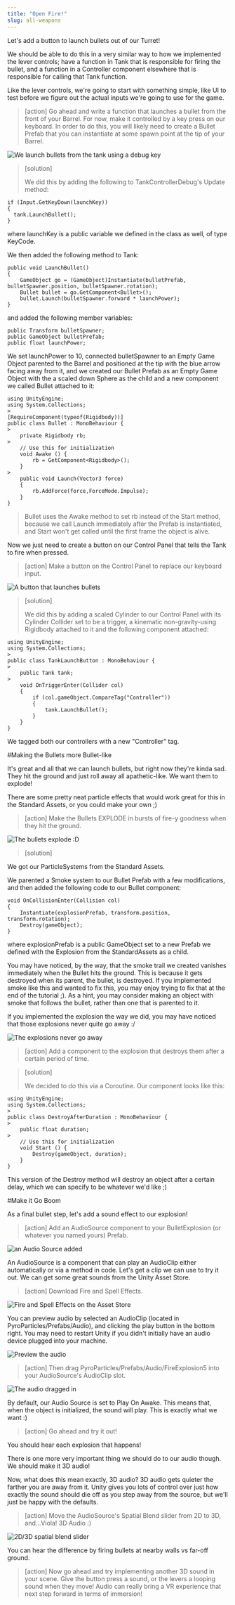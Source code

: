 ```yaml
---
title: "Open Fire!"
slug: all-weapons
---
```


Let's add a button to launch bullets out of our Turret!

We should be able to do this in a very similar way to how we implemented the lever controls; have a function in Tank that is responsible for firing the bullet, and a function in a Controller component elsewhere that is responsible for calling that Tank function.

Like the lever controls, we're going to start with something simple, like UI to test before we figure out the actual inputs we're going to use for the game.

>[action]
>Go ahead and write a function that launches a bullet from the front of your Barrel. For now, make it controlled by a key press on our keyboard. In order to do this, you will likely need to create a Bullet Prefab that you can instantiate at some spawn point at the tip of your Barrel.

![We launch bullets from the tank using a debug key](../media/Animation12.gif)

>[solution]
>
>We did this by adding the following to TankControllerDebug's Update method:
>
```
if (Input.GetKeyDown(launchKey))
{
  tank.LaunchBullet();
}
```
>
where launchKey is a public variable we defined in the class as well, of type KeyCode.
>
We then added the following method to Tank:
>
```
public void LaunchBullet()
{
    GameObject go = (GameObject)Instantiate(bulletPrefab, bulletSpawner.position, bulletSpawner.rotation);
    Bullet bullet = go.GetComponent<Bullet>();
    bullet.Launch(bulletSpawner.forward * launchPower);
}
```
and added the following member variables:
>
```
public Transform bulletSpawner;
public GameObject bulletPrefab;
public float launchPower;
```
>
We set launchPower to 10, connected bulletSpawner to an Empty Game Object parented to the Barrel and positioned at the tip with the blue arrow facing away from it, and we created our Bullet Prefab as an Empty Game Object with the a scaled down Sphere as the child and a new component we called Bullet attached to it:
>
```
using UnityEngine;
using System.Collections;
>
[RequireComponent(typeof(Rigidbody))]
public class Bullet : MonoBehaviour {
>
    private Rigidbody rb;
>
	// Use this for initialization
	void Awake () {
        rb = GetComponent<Rigidbody>();
	}
>
    public void Launch(Vector3 force)
    {
        rb.AddForce(force,ForceMode.Impulse);
    }
}
```
>
>Bullet uses the Awake method to set rb instead of the Start method, because we call Launch immediately after the Prefab is instantiated, and Start won't get called until the first frame the object is alive.

Now we just need to create a button on our Control Panel that tells the Tank to fire when pressed.

>[action]
>Make a button on the Control Panel to replace our keyboard input.

![A button that launches bullets](../media/Animation14.gif)

>[solution]
>
>We did this by adding a scaled Cylinder to our Control Panel with its Cylinder Collider set to be a trigger, a kinematic non-gravity-using Rigidbody attached to it and the following component attached:
>
```
using UnityEngine;
using System.Collections;
>
public class TankLaunchButton : MonoBehaviour {
>
    public Tank tank;
>
    void OnTriggerEnter(Collider col)
    {
        if (col.gameObject.CompareTag("Controller"))
        {
            tank.LaunchBullet();
        }
    }
}
```
>
We tagged both our controllers with a new "Controller" tag.

#Making the Bullets more Bullet-like

It's great and all that we can launch bullets, but right now they're kinda sad. They hit the ground and just roll away all apathetic-like. We want them to explode!

There are some pretty neat particle effects that would work great for this in the Standard Assets, or you could make your own ;)

>[action]
>Make the Bullets EXPLODE in bursts of fire-y goodness when they hit the ground.

![The bullets explode :D](../media/Animation15.gif)

>[solution]
>
We got our ParticleSystems from the Standard Assets.
>
We parented a Smoke system to our Bullet Prefab with a few modifications, and then added the following code to our Bullet component:
>
```
void OnCollisionEnter(Collision col)
{
    Instantiate(explosionPrefab, transform.position, transform.rotation);
    Destroy(gameObject);
}
```
>
where explosionPrefab is a public GameObject set to a new Prefab we defined with the Explosion from the StandardAssets as a child.
>
You may have noticed, by the way, that the smoke trail we created vanishes immediately when the Bullet hits the ground. This is because it gets destroyed when its parent, the bullet, is destroyed. If you implemented smoke like this and wanted to fix this, you may enjoy trying to fix that at the end of the tutorial ;). As a hint, you may consider making an object with smoke that follows the bullet, rather than one that is parented to it.

If you implemented the explosion the way we did, you may have noticed that those explosions never quite go away :/

![The explosions never go away](../media/Capture27.png)

>[action]
>Add a component to the explosion that destroys them after a certain period of time.

<!-- -->

>[solution]
>
>We decided to do this via a Coroutine. Our component looks like this:
>
```
using UnityEngine;
using System.Collections;
>
public class DestroyAfterDuration : MonoBehaviour {
>
    public float duration;
>
	// Use this for initialization
	void Start () {
        Destroy(gameObject, duration);
	}
}
```
>
This version of the Destroy method will destroy an object after a certain delay, which we can specify to be whatever we'd like ;)

#Make it Go Boom

As a final bullet step, let's add a sound effect to our explosion!

>[action]
>Add an AudioSource component to your BulletExplosion (or whatever you named yours) Prefab.

![an Audio Source added](../media/Capture28.png)

An AudioSource is a component that can play an AudioClip either automatically or via a method in code. Let's get a clip we can use to try it out. We can get some great sounds from the Unity Asset Store.

>[action]
>Download Fire and Spell Effects.

![Fire and Spell Effects on the Asset Store](../media/Capture29.png)

You can preview audio by selected an AudioClip (located in PyroParticles/Prefabs/Audio), and clicking the play button in the bottom right. You may need to restart Unity if you didn't initially have an audio device plugged into your machine.

![Preview the audio](../media/Capture31.png)

>[action]
>Then drag PyroParticles/Prefabs/Audio/FireExplosion5 into your AudioSource's AudioClip slot.

![The audio dragged in](../media/Capture30.png)

By default, our Audio Source is set to Play On Awake. This means that, when the object is initialized, the sound will play. This is exactly what we want :)

>[action]
Go ahead and try it out!

You should hear each explosion that happens!

There is one more very important thing we should do to our audio though. We should make it 3D audio!

Now, what does this mean exactly, 3D audio? 3D audio gets quieter the farther you are away from it. Unity gives you lots of control over just how exactly the sound should die off as you step away from the source, but we'll just be happy with the defaults.

>[action]
>Move the AudioSource's Spatial Blend slider from 2D to 3D, and...Viola! 3D Audio :)

![2D/3D spatial blend slider](../media/Capture32.png)

You can hear the difference by firing bullets at nearby walls vs far-off ground.

>[action]
>Now go ahead and try implementing another 3D sound in your scene. Give the button press a sound, or the levers a looping sound when they move! Audio can really bring a VR experience that next step forward in terms of immersion!
